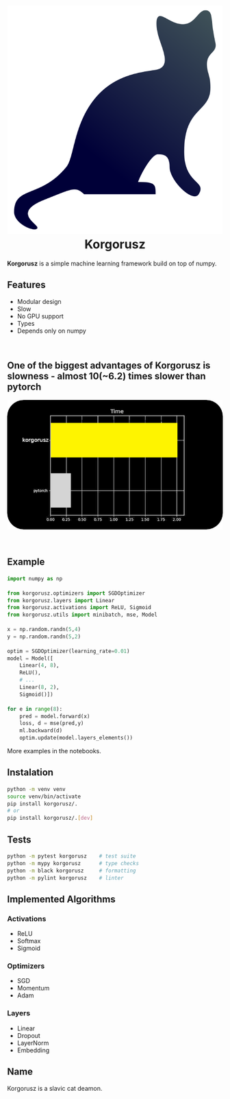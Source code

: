 <h1 align="center"><img src="./data/korgorusz_cat.svg" alt="hmmm"><br>Korgorusz</h1>

<b>Korgorusz</b> is a simple machine learning framework build on top of numpy.

## Features
* Modular design
* Slow
* No GPU support
* Types
* Depends only on numpy

<br>


## One of the biggest advantages of Korgorusz is slowness - almost 10(~6.2) times slower than pytorch
![plot time](./data/plot_bar.png)


<br>


## Example
```python
import numpy as np

from korgorusz.optimizers import SGDOptimizer
from korgorusz.layers import Linear
from korgorusz.activations import ReLU, Sigmoid
from korgorusz.utils import minibatch, mse, Model

x = np.random.randn(5,4)
y = np.random.randn(5,2)

optim = SGDOptimizer(learning_rate=0.01)
model = Model([
    Linear(4, 8),
    ReLU(),
    # ...
    Linear(8, 2),
    Sigmoid()])

for e in range(8):
    pred = model.forward(x)
    loss, d = mse(pred,y)
    ml.backward(d)
    optim.update(model.layers_elements())
```
More examples in the notebooks.


## Instalation
```bash
python -m venv venv
source venv/bin/activate
pip install korgorusz/.
# or
pip install korgorusz/.[dev]
```

## Tests
```bash
python -m pytest korgorusz    # test suite
python -m mypy korgorusz      # type checks
python -m black korgorusz     # formatting
python -m pylint korgorusz    # linter
```

## Implemented Algorithms
### Activations
* ReLU
* Softmax
* Sigmoid

### Optimizers
* SGD
* Momentum
* Adam

### Layers
* Linear
* Dropout
* LayerNorm
* Embedding


## Name
Korgorusz is a slavic cat deamon.
